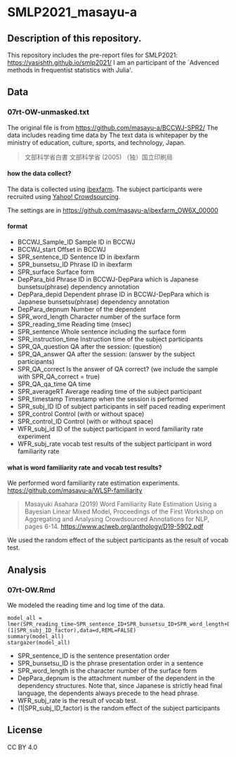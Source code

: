 # SMLP2021_masayu-a

## Description of this repository.

This repository includes the pre-report files for SMLP2021: https://vasishth.github.io/smlp2021/
I am an participant of the `Advenced methods in frequentist statistics with Julia'.


## Data
### 07rt-OW-unmasked.txt
The original file is from https://github.com/masayu-a/BCCWJ-SPR2/
The data includes reading time data by
The text data is whitepaper by the ministry of education, culture, sports, and technology, Japan.

> 文部科学省白書 文部科学省 (2005) （独）国立印刷局

#### how the data collect?
The data is collected using [ibexfarm](https://spellout.net/ibexfarm).
The subject participants were recruited using [Yahoo! Crowdsourcing](https://crowdsourcing.yahoo.co.jp/).

The settings are in https://github.com/masayu-a/ibexfarm_OW6X_00000

#### format
- BCCWJ_Sample_ID	    Sample ID in BCCWJ
- BCCWJ_start		    Offset in BCCWJ
- SPR_sentence_ID	    Sentence ID in ibexfarm
- SPR_bunsetsu_ID	    Phrase ID in ibexfarm
- SPR_surface		    Surface form
- DepPara_bid		    Phrase ID in BCCWJ-DepPara which is Japanese bunsetsu(phrase) dependency annotation
- DepPara_depid		    Dependent phrase ID in BCCWJ-DepPara which is Japanese bunsetsu(phrase) dependency annotation 
- DepPara_depnum	    Number of the dependent
- SPR_word_length	    Character number of the surface form
- SPR_reading_time	    Reading time (msec)
- SPR_sentence		    Whole sentence including the surface form
- SPR_instruction_time	    Instruction time of the subject participants
- SPR_QA_question	    QA after the session: (question)
- SPR_QA_answer		    QA after the session: (answer by the subject participants)
- SPR_QA_correct	    Is the answer of QA correct? (we include the sample with SPR_QA_correct = true)
- SPR_QA_qa_time	    QA time
- SPR_averageRT		    Average reading time of the subject participant
- SPR_timestamp		    Timestamp when the session is performed
- SPR_subj_ID		    ID of subject participants in self paced reading experiment
- SPR_control		    Control (with or without space)
- SPR_control_ID	    Control (with or without space)
- WFR_subj_id		    ID of the subject participant in word familiarity rate experiment
- WFR_subj_rate		    vocab test results of the subject participant in word familiarity rate

#### what is word familiarity rate and vocab test results?

We performed word familiarity rate estimation experiments.
https://github.com/masayu-a/WLSP-familiarity

> Masayuki Asahara (2019) Word Familiarity Rate Estimation Using a Bayesian Linear Mixed Model, Proceedings of the First Workshop on Aggregating and Analysing Crowdsourced Annotations for NLP, pages 6-14. https://www.aclweb.org/anthology/D19-5902.pdf

We used the random effect of the subject participants as the result of vocab test.

## Analysis
### 07rt-OW.Rmd

We modeled the reading time and log time of the data.

```{r model_all}
model_all = lmer(SPR_reading_time~SPR_sentence_ID+SPR_bunsetsu_ID+SPR_word_length+DepPara_depnum+WFR_subj_rate+(1|SPR_subj_ID_factor),data=d,REML=FALSE)
summary(model_all)
stargazer(model_all)
```

- SPR_sentence_ID is the sentence presentation order
- SPR_bunsetsu_ID is the phrase presentation order in a sentence
- SPR_word_length is the character number of the surface form
- DepPara_depnum is the attachment number of the dependent in the dependency structures. Note that, since Japanese is strictly head final language, the dependents always precede to the head phrase.
- WFR_subj_rate is the result of vocab test.
- (1|SPR_subj_ID_factor) is the random effect of the subject participants

## License

CC BY 4.0

